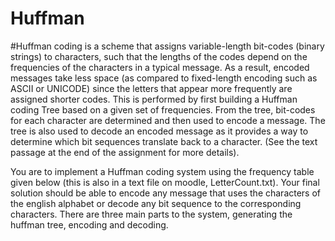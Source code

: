 # Huffman

#Huffman coding is a scheme that assigns variable-length bit-codes (binary strings) to characters, such that the lengths of the codes depend on the frequencies of the characters in a typical message. As a result, encoded messages take less space (as compared to fixed-length encoding such as ASCII or UNICODE) since the letters that appear more frequently are assigned shorter codes. This is performed by first building a Huffman coding Tree based on a given set of frequencies. From the tree, bit-codes for each character are determined and then used to encode a message. The tree is also used to decode an encoded message as it provides a way to determine which bit sequences translate back to a character. (See the text passage at the end of the assignment for more details).

You are to implement a Huffman coding system using the frequency table given below (this is also in a text file on moodle, LetterCount.txt). Your final solution should be able to encode any message that uses the characters of the english alphabet or decode any bit sequence to the corresponding characters. There are three main parts to the system, generating the huffman tree, encoding and decoding.
